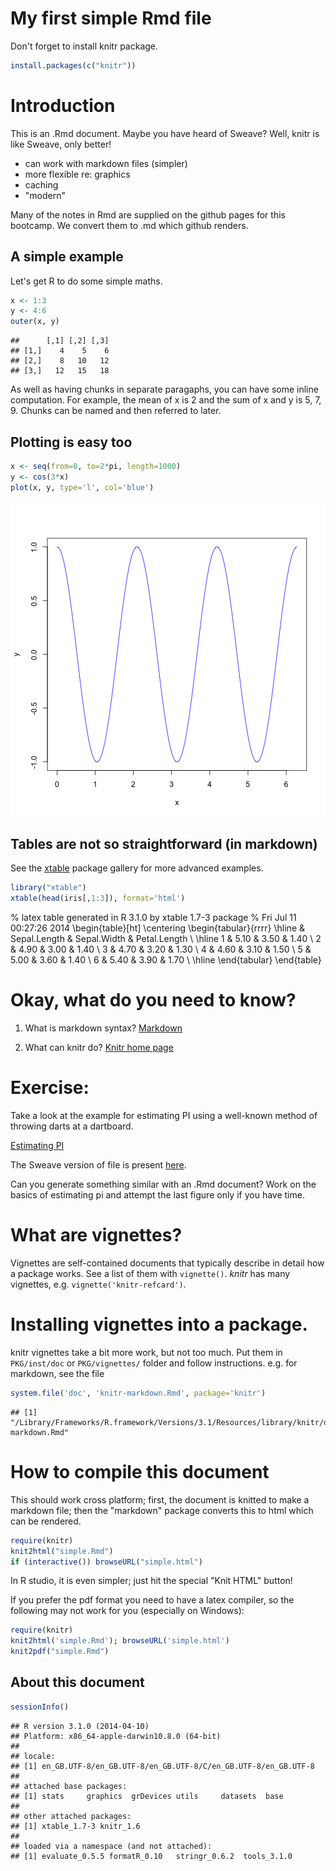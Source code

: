 # My first simple Rmd file

Don't forget to install knitr package.


```r
install.packages(c("knitr"))
```

# Introduction

This is an .Rmd document.  Maybe you have heard of Sweave?
Well, knitr is like Sweave, only better!

* can work with markdown files (simpler)
* more flexible re: graphics
* caching
* "modern"

Many of the notes in Rmd are supplied on the github pages for this
bootcamp.  We convert them to .md which github renders.

## A simple example

Let's get R to do some simple maths.


```r
x <- 1:3
y <- 4:6
outer(x, y)
```

```
##      [,1] [,2] [,3]
## [1,]    4    5    6
## [2,]    8   10   12
## [3,]   12   15   18
```
As well as having chunks in separate paragaphs, you can have some
inline computation.  For example, the mean of x is 2 and
the sum of x and y is 5, 7, 9.  Chunks can be named and then
referred to later.

## Plotting is easy too


```r
x <- seq(from=0, to=2*pi, length=1000)
y <- cos(3*x)
plot(x, y, type='l', col='blue')
```

![plot of chunk plot-chunk](figure/plot-chunk.png) 

## Tables are not so straightforward (in markdown)

See the
[xtable](http://cran.r-project.org/web/packages/xtable/vignettes/xtableGallery.pdf)
package gallery for more advanced examples.


```r
library("xtable")
xtable(head(iris[,1:3]), format='html')
```

% latex table generated in R 3.1.0 by xtable 1.7-3 package
% Fri Jul 11 00:27:26 2014
\begin{table}[ht]
\centering
\begin{tabular}{rrrr}
  \hline
 & Sepal.Length & Sepal.Width & Petal.Length \\ 
  \hline
1 & 5.10 & 3.50 & 1.40 \\ 
  2 & 4.90 & 3.00 & 1.40 \\ 
  3 & 4.70 & 3.20 & 1.30 \\ 
  4 & 4.60 & 3.10 & 1.50 \\ 
  5 & 5.00 & 3.60 & 1.40 \\ 
  6 & 5.40 & 3.90 & 1.70 \\ 
   \hline
\end{tabular}
\end{table}


# Okay, what do you need to know?


1. What is markdown syntax?  [Markdown](http://daringfireball.net/projects/markdown)

2. What can knitr do? [Knitr home page](http://yihui.name/knitr/)


# Exercise:

Take a look at the example for estimating PI using a well-known method
of throwing darts at a dartboard.

[Estimating PI](http://www.damtp.cam.ac.uk/user/eglen/rguide/estimate.pdf)

The Sweave version of file is present [here](Additional_R_guide/estimate.Rnw).

Can you generate something similar with an .Rmd document?  Work on the
basics of estimating pi and attempt the last figure only if you have
time.

# What are vignettes?

Vignettes are self-contained documents that typically describe in
detail how a package works.  See a list of them with `vignette()`.
*knitr* has many vignettes, e.g. `vignette('knitr-refcard')`.

# Installing vignettes into a package.

knitr vignettes take a bit more work, but not too much.  Put them in
`PKG/inst/doc` or `PKG/vignettes/` folder and follow instructions.
e.g.  for markdown, see the file


```r
system.file('doc', 'knitr-markdown.Rmd', package='knitr')
```

```
## [1] "/Library/Frameworks/R.framework/Versions/3.1/Resources/library/knitr/doc/knitr-markdown.Rmd"
```


# How to compile this document

This should work cross platform; first, the document is knitted to
make a markdown file; then the "markdown" package converts this to
html which can be rendered.


```r
require(knitr)
knit2html("simple.Rmd")
if (interactive()) browseURL("simple.html")
```

In R studio, it is even simpler; just hit the special "Knit HTML" button!

If you prefer the pdf format you need to have a latex compiler, so the
following may not work for you (especially on Windows):


```r
require(knitr)
knit2html('simple.Rmd'); browseURL('simple.html')
knit2pdf("simple.Rmd")
```

## About this document


```r
sessionInfo()
```

```
## R version 3.1.0 (2014-04-10)
## Platform: x86_64-apple-darwin10.8.0 (64-bit)
## 
## locale:
## [1] en_GB.UTF-8/en_GB.UTF-8/en_GB.UTF-8/C/en_GB.UTF-8/en_GB.UTF-8
## 
## attached base packages:
## [1] stats     graphics  grDevices utils     datasets  base     
## 
## other attached packages:
## [1] xtable_1.7-3 knitr_1.6   
## 
## loaded via a namespace (and not attached):
## [1] evaluate_0.5.5 formatR_0.10   stringr_0.6.2  tools_3.1.0
```
